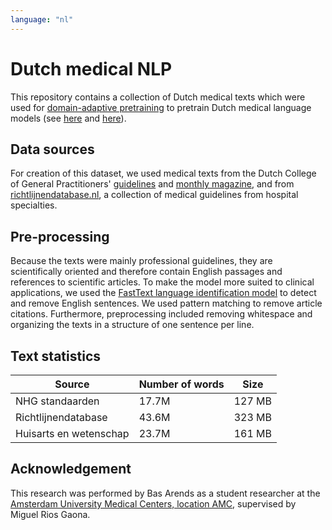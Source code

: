 ```yaml
---
language: "nl"
---
```


# Dutch medical NLP
This repository contains a collection of Dutch medical texts which were used for [domain-adaptive pretraining](http://dx.doi.org/10.18653/v1/2020.acl-main.740) to pretrain Dutch medical language models (see [here](https://huggingface.co/basarends/dutch_medical_robbert/) and [here](https://huggingface.co/basarends/dutch_medical_mbert/)).

## Data sources
For creation of this dataset, we used medical texts from the Dutch College of General Practitioners' [guidelines](https://richtlijnen.nhg.org) and [monthly magazine](https://henw.org), and from [richtlijnendatabase.nl](https://richtlijnendatabase.nl), a collection of medical guidelines from hospital specialties.

## Pre-processing
Because the texts were mainly professional guidelines, they are scientifically oriented and therefore contain English passages and references to scientific articles. To make the model more suited to clinical applications, we used the [FastText language identification model](https://arxiv.org/abs/1607.01759) to detect and remove English sentences. We used pattern matching to remove article citations. Furthermore, preprocessing included removing whitespace and organizing the texts in a structure of one sentence per line.

## Text statistics
Source                 | Number of words | Size
---------------------- | --------------- | ------
NHG standaarden        | 17.7M           | 127 MB
Richtlijnendatabase    | 43.6M           | 323 MB
Huisarts en wetenschap | 23.7M           | 161 MB

## Acknowledgement
This research was performed by Bas Arends as a student researcher at the [Amsterdam University Medical Centers, location AMC](https://www.amsterdamumc.org/en/research.htm), supervised by Miguel Rios Gaona.